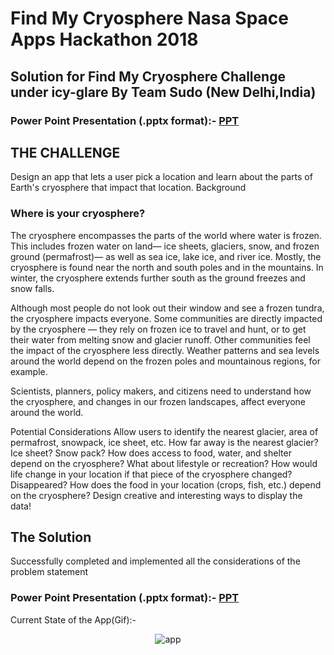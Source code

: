 # Find My Cryosphere Nasa Space Apps Hackathon 2018
## Solution for Find My Cryosphere Challenge under icy-glare By Team Sudo (New Delhi,India)
### Power Point Presentation (.pptx format):- [PPT](https://github.com/sankalpchauhan-me/cryosphere/blob/master/Team%20Name%20-%20SUDO.pptx)

## THE CHALLENGE
Design an app that lets a user pick a location and learn about the parts of Earth's cryosphere that impact that location.
Background
### Where is your cryosphere?

The cryosphere encompasses the parts of the world where water is frozen. This includes frozen water on land— ice sheets, glaciers, snow, and frozen ground (permafrost)— as well as sea ice, lake ice, and river ice. Mostly, the cryosphere is found near the north and south poles and in the mountains. In winter, the cryosphere extends further south as the ground freezes and snow falls.

Although most people do not look out their window and see a frozen tundra, the cryosphere impacts everyone. Some communities are directly impacted by the cryosphere — they rely on frozen ice to travel and hunt, or to get their water from melting snow and glacier runoff. Other communities feel the impact of the cryosphere less directly. Weather patterns and sea levels around the world depend on the frozen poles and mountainous regions, for example.

Scientists, planners, policy makers, and citizens need to understand how the cryosphere, and changes in our frozen landscapes, affect everyone around the world.

Potential Considerations
Allow users to identify the nearest glacier, area of permafrost, snowpack, ice sheet, etc.
How far away is the nearest glacier? Ice sheet? Snow pack?
How does access to food, water, and shelter depend on the cryosphere? What about lifestyle or recreation?
How would life change in your location if that piece of the cryosphere changed? Disappeared?
How does the food in your location (crops, fish, etc.) depend on the cryosphere?
Design creative and interesting ways to display the data!

## The Solution
Successfully completed and implemented all the considerations of the problem statement
### Power Point Presentation (.pptx format):- [PPT](https://github.com/sankalpchauhan-me/cryosphere/blob/master/Team%20Name%20-%20SUDO.pptx)


Current State of the App(Gif):-
 <p align="center">
    <img src="assets/Cryosphere.gif" alt="app"/> <br>
    </p>
